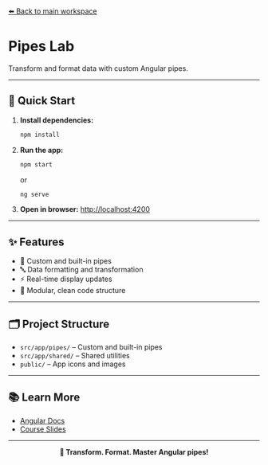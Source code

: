 [⬅️ Back to main workspace](../../README.md)

# Pipes Lab

Transform and format data with custom Angular pipes.

---

## 🚀 Quick Start

1. **Install dependencies:**
   ```sh
   npm install
   ```
2. **Run the app:**
   ```sh
   npm start
   ```
   or
   ```sh
   ng serve
   ```
3. **Open in browser:**
   [http://localhost:4200](http://localhost:4200)

---

## ✨ Features

- 🧪 Custom and built-in pipes
- 🔤 Data formatting and transformation
- ⚡ Real-time display updates
- 🧩 Modular, clean code structure

---

## 🗂️ Project Structure

- `src/app/pipes/` – Custom and built-in pipes
- `src/app/shared/` – Shared utilities
- `public/` – App icons and images

---

## 📚 Learn More

- [Angular Docs](https://angular.io/)
- [Course Slides](../../other-resources/angular-course-slides.pdf)

---

<p align="center">
  <b>🧪 Transform. Format. Master Angular pipes!</b>
</p>
